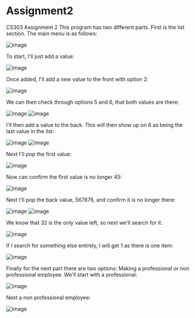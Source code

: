 # Assignment2
CS303 Assignment 2
This program has two different parts. First is the list section. The main menu is as follows:

![image](https://user-images.githubusercontent.com/55415231/223298362-7333c9ea-4136-48e4-b66f-2c01c77d5ef3.png)

To start, I'll just add a value:

![image](https://user-images.githubusercontent.com/55415231/223298550-482ddc37-7ddb-4362-84e5-e659561042a9.png)

Once added, I'll add a new value to the front with option 2:

![image](https://user-images.githubusercontent.com/55415231/223298664-6daf39fd-0f68-4d00-ba0d-42819eb5e8b1.png)

We can then check through options 5 and 6, that both values are there:

![image](https://user-images.githubusercontent.com/55415231/223298758-85076d40-754d-4d45-85da-82e9dd833278.png)
![image](https://user-images.githubusercontent.com/55415231/223298796-eca293f8-1f97-4bfd-9f40-17f3893d8c26.png)

I'll then add a value to the back. This will then show up on 6 as being the last value in the list:

![image](https://user-images.githubusercontent.com/55415231/223298957-bc8dcc59-5c00-4d92-8d10-6213786ffce9.png)
![image](https://user-images.githubusercontent.com/55415231/223299005-0f2b498c-467e-4f76-90ac-863aaaf2b087.png)

Next I'll pop the first value:

![image](https://user-images.githubusercontent.com/55415231/223299437-5137a6c6-5170-4fa8-8948-c9840a943675.png)

Now can confirm the first value is no longer 45:

![image](https://user-images.githubusercontent.com/55415231/223299496-704ddd4b-4dbe-4386-b10c-ce64a8ab059c.png)

Next I'll pop the back value, 567876, and confirm it is no longer there:

![image](https://user-images.githubusercontent.com/55415231/223299668-01d708e2-bc70-45ef-b11a-bef7939352b2.png)
![image](https://user-images.githubusercontent.com/55415231/223299707-bb53a9b3-0039-4d9f-84a0-7796f6a11bb3.png)

We know that 32 is the only value left, so next we'll search for it:

![image](https://user-images.githubusercontent.com/55415231/223299880-4674588c-b7f0-47c9-b367-9d61f0d1c680.png)

If I search for something else entirely, I will get 1 as there is one item:

![image](https://user-images.githubusercontent.com/55415231/223300058-3904210b-42cd-40c1-a5cf-03d4a6c23ebb.png)

Finally for the next part there are two options: Making a professional or non professional employee. We'll start with a professional:

![image](https://user-images.githubusercontent.com/55415231/223300409-cb800b76-d368-40c6-b4df-8e56eaa5818b.png)

Next a non professional employee:

![image](https://user-images.githubusercontent.com/55415231/223300520-95d8aac0-4ed9-44c0-b77b-d53abc29dc80.png)
